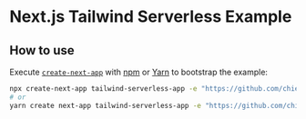 # Next.js Tailwind Serverless Example

## How to use

Execute [`create-next-app`](https://github.com/vercel/next.js/tree/canary/packages/create-next-app) with [npm](https://docs.npmjs.com/cli/init) or [Yarn](https://yarnpkg.com/lang/en/docs/cli/create/) to bootstrap the example:

```bash
npx create-next-app tailwind-serverless-app -e "https://github.com/chiefpansancolt/nextjs-tailwind-starter-template/tree/main/templates/tailwind-serverless"
# or
yarn create next-app tailwind-serverless-app -e "https://github.com/chiefpansancolt/nextjs-tailwind-starter-template/tree/main/templates/tailwind-serverless"
```
